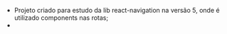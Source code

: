 * Projeto criado para estudo da lib react-navigation na versão 5, onde é utilizado components nas rotas;
* 
